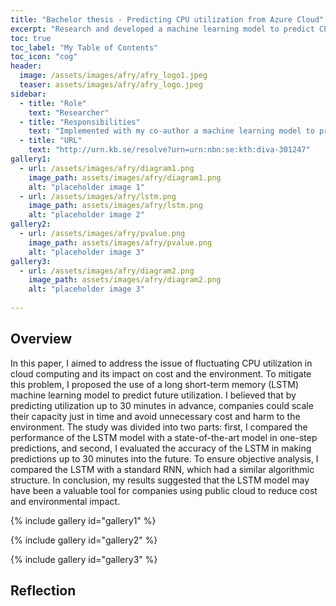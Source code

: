```yaml
---
title: "Bachelor thesis - Predicting CPU utilization from Azure Cloud"
excerpt: "Research and developed a machine learning model to predict CPU utlization for AFRY AB."
toc: true
toc_label: "My Table of Contents"
toc_icon: "cog"
header:
  image: /assets/images/afry/afry_logo1.jpeg
  teaser: assets/images/afry/afry_logo.jpeg
sidebar:
  - title: "Role"
    text: "Researcher"
  - title: "Responsibilities"
    text: "Implemented with my co-author a machine learning model to predict CPU utilizaton."
  - title: "URL"
    text: "http://urn.kb.se/resolve?urn=urn:nbn:se:kth:diva-301247"
gallery1:
  - url: /assets/images/afry/diagram1.png
    image_path: assets/images/afry/diagram1.png
    alt: "placeholder image 1"
  - url: /assets/images/afry/lstm.png
    image_path: assets/images/afry/lstm.png
    alt: "placeholder image 2"
gallery2:
  - url: /assets/images/afry/pvalue.png
    image_path: assets/images/afry/pvalue.png
    alt: "placeholder image 3"
gallery3:
  - url: /assets/images/afry/diagram2.png
    image_path: assets/images/afry/diagram2.png
    alt: "placeholder image 3"
    
---
```


## Overview

In this paper, I aimed to address the issue of fluctuating CPU utilization in cloud computing and its impact on cost and the environment. To mitigate this problem, I proposed the use of a long short-term memory (LSTM) machine learning model to predict future utilization. I believed that by predicting utilization up to 30 minutes in advance, companies could scale their capacity just in time and avoid unnecessary cost and harm to the environment. The study was divided into two parts: first, I compared the performance of the LSTM model with a state-of-the-art model in one-step predictions, and second, I evaluated the accuracy of the LSTM in making predictions up to 30 minutes into the future. To ensure objective analysis, I compared the LSTM with a standard RNN, which had a similar algorithmic structure. In conclusion, my results suggested that the LSTM model may have been a valuable tool for companies using public cloud to reduce cost and environmental impact.

{% include gallery id="gallery1" %}

{% include gallery id="gallery2" %}

{% include gallery id="gallery3" %}

## Reflection
